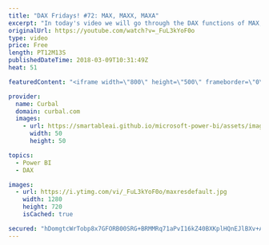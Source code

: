 ```yaml
---
title: "DAX Fridays! #72: MAX, MAXX, MAXA"
excerpt: "In today's video we will go through the DAX functions of MAX, MAXX and MAXA.  Link to DAX glossary:  https://curbal.com/blog/glossary/max-dax  PREVIOUS VIDEO: NEXT VIDEO: https://youtu.be/1Swyk3jJ63k  EXCEL SURVEY: https://1drv.ms/xs/s!Ar8CDNp8cGTcgjaHonN82T8I1jQT   Looking for a download file? Go to"
originalUrl: https://youtube.com/watch?v=_FuL3kYoF0o
type: video
price: Free
length: PT12M13S
publishedDateTime: 2018-03-09T10:31:49Z
heat: 51

featuredContent: "<iframe width=\"800\" height=\"500\" frameborder=\"0\" src=\"https://www.youtube.com/embed/_FuL3kYoF0o\" allow=\"accelerometer; autoplay; encrypted-media; gyroscope; picture-in-picture\" allowfullscreen></iframe>"

provider:
  name: Curbal
  domain: curbal.com
  images:
    - url: https://smartableai.github.io/microsoft-power-bi/assets/images/organizations/curbal.com-50x50.jpg
      width: 50
      height: 50

topics:
  - Power BI
  - DAX

images:
  - url: https://i.ytimg.com/vi/_FuL3kYoF0o/maxresdefault.jpg
    width: 1280
    height: 720
    isCached: true

secured: "hDomgtcWrTobp8x7GFORB00SRG+BRMMRq71aPvI16kZ40BXKplHQnEJlBXv+AGZWUf0KJQCus8YjIAt/aNHvJQnIuj7YwqjE7HdrxHBQro8qN9rPXCwAbjNTZu+7u4g0Q0TQ7pnj2Vp2FBQjl3lKOyrXzGymNV+SnkNSe9jnWg3V7PwbM1xYiQSSe6gbeJwGNia2rtRYOfYdElYYbXsuIL7ljakuQFho3yLzSgAfFimGHeojPy0nTuGfi0FIQnSaCa39qkhPTDncR8ualN0CgoZqGx7aiAXNCaSWgUNYMjcw9qNRvfacK/kedc33rVMbarftRYS9JG2T50iMOPoGhH3/C5MZEHs2pajpCUsBjaNDoLA8lhrP2zgBmK48aJQnRq0tHNFwy9vZqlxNyCQWNFvo/aNQD7yhDtT2VPfH8/A=;xMfNQQy1qic96bHjwp798Q=="
---
```


